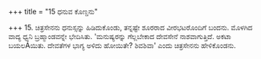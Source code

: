 +++
title = "15 ಧನುವ ಕೊಣ್ಡನು"

+++
15. ಚಿತ್ರಸೇನನು ಧನುಸ್ಸನ್ನು ಹಿಡಿದುಕೊಂಡು, ತನ್ನಷ್ಟೇ ಶೂರರಾದ ವೀರಭಟರೊಂದಿಗೆ  ಬಂದನು. ಮೊಳಗಿದ ವಾದ್ಯ ಧ್ವನಿ ಬ್ರಹ್ಮಾಂಡವನ್ನೇ ಭೇದಿಸಿತು. 'ಮನುಷ್ಯರನ್ನು ಗೆಲ್ಲಬೇಕಾದ ದೇವಸೇನೆ ನಾಶವಾಗುತ್ತಿದೆ. ಅಕಟಾ ಬಯಲÁಯಿತು.  ದೇವತೆಗಳ ಭಾಗ್ಯ ಅಳಿದು ಹೋಯಿತೇ? ಶಿವಶಿವಾ' ಎಂದು ಚಿತ್ರಸೇನನು ಹೇಳಿಕೊಂಡನು.